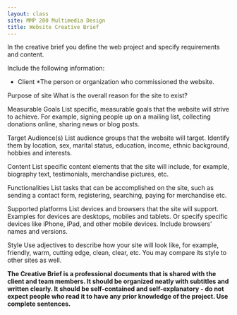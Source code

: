 ```yaml
---
layout: class
site: MMP 200 Multimedia Design
title: Website Creative Brief
---
```


In the creative brief you define the web project and specify requirements and content. 

Include the following information:

- Client *The person or organization who commissioned the website.



Purpose of site What is the overall reason for the site to exist? 



	

Measurable Goals List specific, measurable goals that the website will strive to achieve. For example, signing people up on a mailing list, collecting donations online, sharing news or blog posts.










Target Audience(s) List audience groups that the website will target. Identify them by location, sex, marital status, education, income, ethnic background, hobbies and interests.









Content List specific content elements that the site will include, for example, biography text, testimonials, merchandise pictures, etc.
		










Functionalities List tasks that can be accomplished on the site, such as sending a contact form, registering, searching, paying for merchandise etc.







Supported platforms List devices and browsers that the site will support. Examples for devices are desktops, mobiles and tablets. Or specify specific devices like iPhone, iPad, and other mobile devices. Include browsers’ names and versions. 





	
Style Use adjectives to describe how your site will look like, for example, friendly, warm, cutting edge, clean, clear, etc. You may compare its style to other sites as well.


**The Creative Brief is a professional documents that is shared with the client and team members. It should be organized neatly with subtitles and written clearly. It should be self-contained and self-explanatory - do not expect people who read it to have any prior knowledge of the project. Use complete sentences.**
